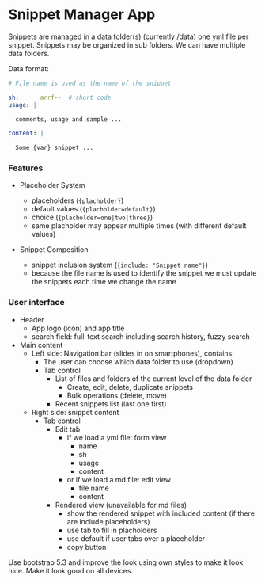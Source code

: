 # Snippet Manager App

Snippets are managed in a data folder(s) (currently /data) one yml file per snippet. Snippets may be organized in sub folders. We can have multiple data folders.

Data format:

```yml
# File name is used as the name of the snippet

sh:      arrf--  # short code
usage: |

  comments, usage and sample ...

content: |

  Some {var} snippet ...
```

### Features

- Placeholder System
  - placeholders (`{placholder}`)
  - default values (`{placholder=default}`)
  - choice (`{placholder=one|two|three}`)
  - same placholder may appear multiple times (with different default values)

- Snippet Composition
  - snippet inclusion system (`{include: "Snippet name"}`)
  - because the file name is used to identify the snippet we must update the snippets each time we change the name

### User interface

- Header
  - App logo (icon) and app title
  - search field: full-text search including search history, fuzzy search
- Main content
  - Left side: Navigation bar (slides in on smartphones), contains:
    - The user can choose which data folder to use (dropdown)
    - Tab control
      - List of files and folders of the current level of the data folder
        - Create, edit, delete, duplicate snippets
        - Bulk operations (delete, move)
      - Recent snippets list (last one first)
  - Right side: snippet content
    - Tab control
      - Edit tab
        - if we load a yml file: form view
          - name
          - sh
          - usage
          - content
        - or if we load a md file: edit view
          - file name
          - content
      - Rendered view (unavailable for md files)
        - show the rendered snippet with included content (if there are include placeholders)
        - use tab to fill in placholders
        - use default if user tabs over a placeholder
        - copy button

Use bootstrap 5.3 and improve the look using own styles to make it look nice. Make it look good on all devices.
